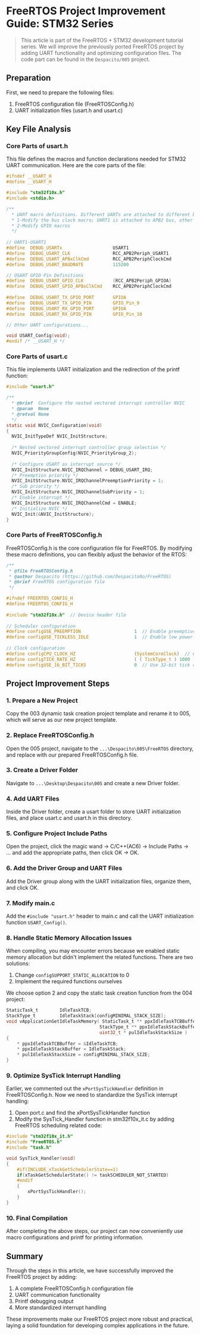 # FreeRTOS Project Improvement Guide: STM32 Series

> This article is part of the FreeRTOS + STM32 development tutorial series. We will improve the previously ported FreeRTOS project by adding UART functionality and optimizing configuration files. The code part can be found in the `Despacito/005` project.

## Preparation

First, we need to prepare the following files:
1. FreeRTOS configuration file (FreeRTOSConfig.h)
2. UART initialization files (usart.h and usart.c)

## Key File Analysis

### Core Parts of usart.h

This file defines the macros and function declarations needed for STM32 UART communication. Here are the core parts of the file:

```c
#ifndef __USART_H
#define	__USART_H

#include "stm32f10x.h"
#include <stdio.h>

/** 
  * UART macro definitions. Different UARTs are attached to different buses and IOs, which need to be modified when porting:
  * 1-Modify the bus clock macro; UART1 is attached to APB2 bus, other UARTs are attached to APB1 bus
  * 2-Modify GPIO macros
  */
	
// UART1-USART1
#define  DEBUG_USARTx                   USART1
#define  DEBUG_USART_CLK                RCC_APB2Periph_USART1
#define  DEBUG_USART_APBxClkCmd         RCC_APB2PeriphClockCmd
#define  DEBUG_USART_BAUDRATE           115200

// USART GPIO Pin Definitions
#define  DEBUG_USART_GPIO_CLK           (RCC_APB2Periph_GPIOA)
#define  DEBUG_USART_GPIO_APBxClkCmd    RCC_APB2PeriphClockCmd
    
#define  DEBUG_USART_TX_GPIO_PORT       GPIOA   
#define  DEBUG_USART_TX_GPIO_PIN        GPIO_Pin_9
#define  DEBUG_USART_RX_GPIO_PORT       GPIOA
#define  DEBUG_USART_RX_GPIO_PIN        GPIO_Pin_10

// Other UART configurations...

void USART_Config(void);
#endif /* __USART_H */
```

### Core Parts of usart.c

This file implements UART initialization and the redirection of the printf function:

```c
#include "usart.h"

/**
  * @brief  Configure the nested vectored interrupt controller NVIC
  * @param  None
  * @retval None
  */
static void NVIC_Configuration(void)
{
  NVIC_InitTypeDef NVIC_InitStructure;
  
  /* Nested vectored interrupt controller group selection */
  NVIC_PriorityGroupConfig(NVIC_PriorityGroup_2);
  
  /* Configure USART as interrupt source */
  NVIC_InitStructure.NVIC_IRQChannel = DEBUG_USART_IRQ;
  /* Preemption priority */
  NVIC_InitStructure.NVIC_IRQChannelPreemptionPriority = 1;
  /* Sub priority */
  NVIC_InitStructure.NVIC_IRQChannelSubPriority = 1;
  /* Enable interrupt */
  NVIC_InitStructure.NVIC_IRQChannelCmd = ENABLE;
  /* Initialize NVIC */
  NVIC_Init(&NVIC_InitStructure);
}
```

### Core Parts of FreeRTOSConfig.h

FreeRTOSConfig.h is the core configuration file for FreeRTOS. By modifying these macro definitions, you can flexibly adjust the behavior of the RTOS:

```c
/**
 * @file FreeRTOSConfig.h
 * @author Despacito (https://github.com/Despacito0o/FreeRTOS)
 * @brief FreeRTOS configuration file
 */

#ifndef FREERTOS_CONFIG_H
#define FREERTOS_CONFIG_H
 
#include "stm32f10x.h"  // Device header file
 
// Scheduler configuration
#define configUSE_PREEMPTION                    1  // Enable preemptive scheduler
#define configUSE_TICKLESS_IDLE                 1  // Enable low power tickless mode
 
// Clock configuration
#define configCPU_CLOCK_HZ                      (SystemCoreClock)  // CPU clock frequency
#define configTICK_RATE_HZ                      ( ( TickType_t ) 1000 )  // System tick frequency
#define configUSE_16_BIT_TICKS                  0  // Use 32-bit tick counter
```

## Project Improvement Steps

### 1. Prepare a New Project

Copy the 003 dynamic task creation project template and rename it to 005, which will serve as our new project template.

### 2. Replace FreeRTOSConfig.h

Open the 005 project, navigate to the `...\Despacito\005\FreeRTOS` directory, and replace with our prepared FreeRTOSConfig.h file.

### 3. Create a Driver Folder

Navigate to `...\Desktop\Despacito\005` and create a new Driver folder.

### 4. Add UART Files

Inside the Driver folder, create a usart folder to store UART initialization files, and place usart.c and usart.h in this directory.

### 5. Configure Project Include Paths

Open the project, click the magic wand -> C/C++(AC6) -> Include Paths -> ... and add the appropriate paths, then click OK -> OK.

### 6. Add the Driver Group and UART Files

Add the Driver group along with the UART initialization files, organize them, and click OK.

### 7. Modify main.c

Add the `#include "usart.h"` header to main.c and call the UART initialization function `USART_Config()`.

### 8. Handle Static Memory Allocation Issues

When compiling, you may encounter errors because we enabled static memory allocation but didn't implement the related functions. There are two solutions:
1. Change `configSUPPORT_STATIC_ALLOCATION` to 0
2. Implement the required functions ourselves

We choose option 2 and copy the static task creation function from the 004 project:

```c
StaticTask_t        IdleTaskTCB;
StackType_t         IdleTaskStack[configMINIMAL_STACK_SIZE];
void vApplicationGetIdleTaskMemory( StaticTask_t ** ppxIdleTaskTCBBuffer,
                                   StackType_t ** ppxIdleTaskStackBuffer,
                                   uint32_t * pulIdleTaskStackSize )
{
    * ppxIdleTaskTCBBuffer = &IdleTaskTCB;
    * ppxIdleTaskStackBuffer = IdleTaskStack;
    * pulIdleTaskStackSize = configMINIMAL_STACK_SIZE;
}
```

### 9. Optimize SysTick Interrupt Handling

Earlier, we commented out the `xPortSysTickHandler` definition in FreeRTOSConfig.h. Now we need to standardize the SysTick interrupt handling:

1. Open port.c and find the xPortSysTickHandler function
2. Modify the SysTick_Handler function in stm32f10x_it.c by adding FreeRTOS scheduling related code:

```c
#include "stm32f10x_it.h"
#include "FreeRTOS.h"
#include "task.h"

void SysTick_Handler(void)
{
    #if(INCLUDE_xTaskGetSchedulerState==1)
    if(xTaskGetSchedulerState() != taskSCHEDULER_NOT_STARTED)
    #endif
    {
        xPortSysTickHandler();
    }
}
```

### 10. Final Compilation

After completing the above steps, our project can now conveniently use macro configurations and printf for printing information.

## Summary

Through the steps in this article, we have successfully improved the FreeRTOS project by adding:

1. A complete FreeRTOSConfig.h configuration file
2. UART communication functionality
3. Printf debugging output
4. More standardized interrupt handling

These improvements make our FreeRTOS project more robust and practical, laying a solid foundation for developing complex applications in the future. 